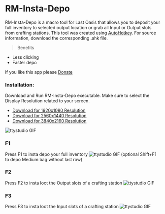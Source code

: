 # RM-Insta-Depo

RM-Insta-Depo is a macro tool for Last Oasis that allows you to deposit your full inventory to selected output location or grab all Input or Output slots from crafting stations.
This tool was created using [AutoHotkey](https://www.autohotkey.com/). For source information, download the corresponding .ahk file.

> Benefits

- Less clicking
- Faster depo

If you like this app please [Donate](https://www.paypal.me/rm519)

### Installation:
Download and Run RM-Insta-Depo executable. Make sure to select the Display Resolution related to your screen.

- [Download for 1920x1080 Resolution](https://github.com/Arman519/RM-Insta-Depo/raw/main/RM-Insta-Depo_1920x1080.exe)
- [Download for 2560x1440 Resolution](https://github.com/Arman519/RM-Insta-Depo/raw/main/RM-Insta-Depo_2560x1440.exe)
- [Download for 3840x2160 Resolution](https://github.com/Arman519/RM-Insta-Depo/raw/main/RM-Insta-Depo_3840x2160.exe)

![ttystudio GIF](http://g.recordit.co/Yyys4evPKJ.gif)

### F1
Press F1 to insta depo your full inventory
![ttystudio GIF](http://g.recordit.co/kxAM6777P0.gif)
(optional Shift+F1 to depo Medium bag without last row)

### F2
Press F2 to insta loot the Output slots of a crafting station
![ttystudio GIF](http://g.recordit.co/Nj2zRRnlEY.gif)

### F3
Press F3 to insta loot the Input slots of a crafting station
![ttystudio GIF](http://g.recordit.co/74FQrEFXFQ.gif)
